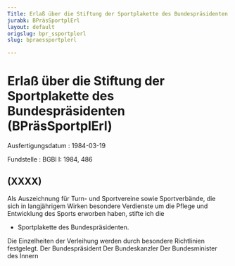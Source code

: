 ```yaml
---
Title: Erlaß über die Stiftung der Sportplakette des Bundespräsidenten
jurabk: BPräsSportplErl
layout: default
origslug: bpr_ssportplerl
slug: bpraessportplerl

---
```


# Erlaß über die Stiftung der Sportplakette des Bundespräsidenten (BPräsSportplErl)

Ausfertigungsdatum
:   1984-03-19

Fundstelle
:   BGBl I: 1984, 486



## (XXXX)

Als Auszeichnung für Turn- und Sportvereine sowie Sportverbände, die sich in langjährigem Wirken besondere Verdienste um die Pflege und Entwicklung des Sports erworben haben, stifte ich die

*   Sportplakette des Bundespräsidenten.



Die Einzelheiten der Verleihung werden durch besondere Richtlinien festgelegt.
Der Bundespräsident
Der Bundeskanzler
Der Bundesminister des Innern

